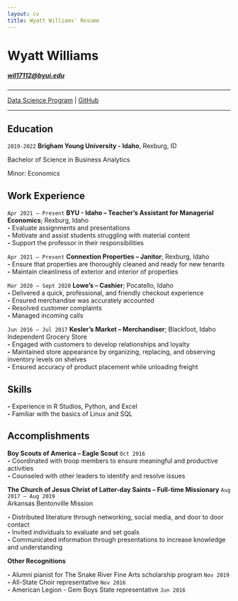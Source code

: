 ```yaml
---
layout: cv
title: Wyatt Williams' Resume
---
```

# Wyatt Williams
##### wil17112@byui.edu
-----
<div id="webaddress">
<a href="https://byuidatascience.github.io/development.html">Data Science Program</a>
| <a href="https://github.com/byuids-resumes">GitHub</a>
</div>

<!-- https://www.monique.tech/the-art-of-markdown -->

---
## Education 

`2019-2022`
__Brigham Young University - Idaho__, Rexburg, ID

Bachelor of Science in Business Analytics	

Minor: Economics 

## Work Experience

`Apr 2021 – Present`
__BYU - Idaho – Teacher’s Assistant for Managerial Economics__; Rexburg, Idaho        
__-__ Evaluate assignments and presentations      
__-__ Motivate and assist students struggling with material content     
__-__ Support the professor in their responsibilities     
     

`Apr 2021 – Present`
__Connextion Properties – Janitor__; Rexburg, Idaho	         
__-__ Ensure that properties are thoroughly cleaned and ready for new tenants      
__-__ Maintain cleanliness of exterior and interior of properties      

`Mar 2020 – Sept 2020`
__Lowe’s – Cashier__; Pocatello, Idaho           
__-__ Delivered a quick, professional, and friendly checkout experience      
__-__ Ensured merchandise was accurately accounted     
__-__ Resolved customer complaints     
__-__ Managed incoming calls

`Jun 2016 – Jul 2017`
__Kesler’s Market – Merchandiser__; Blackfoot, Idaho      
Independent Grocery Store      
__-__ Engaged with customers to develop relationships and loyalty     
__-__ Maintained store appearance by organizing, replacing, and observing inventory levels on shelves     
__-__ Ensured accuracy of product placement while unloading freight     

## Skills
__-__ Experience in R Studios, Python, and Excel     
__-__ Familiar with the basics of Linux and SQL     


## Accomplishments

__Boy Scouts of America – Eagle Scout__	     `Oct 2016`     
__-__ Coordinated with troop members to ensure meaningful and productive activities     
__-__ Counseled with other leaders to identify and resolve issues      

__The Church of Jesus Christ of Latter-day Saints – Full-time Missionary__     	`Aug 2017 – Aug 2019`     
Arkansas Bentonville Mission

__-__ Distributed literature through networking, social media, and door to door contact     
__-__ Invited individuals to evaluate and set goals     
__-__ Communicated information through presentations to increase knowledge and understanding

__Other Recognitions__	

__-__ Alumni pianist for The Snake River Fine Arts scholarship program      `Nov 2019`       
__-__ All-State Choir representative     	 `Nov 2016`      
__-__ American Legion - Gem Boys State representative      `Jun 2016`	          


<!-- ### Footer

Last updated: May 2013 -->


